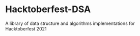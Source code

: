 # Hacktoberfest-DSA
A library of data structure and algorithms implementations for Hacktoberfest 2021
